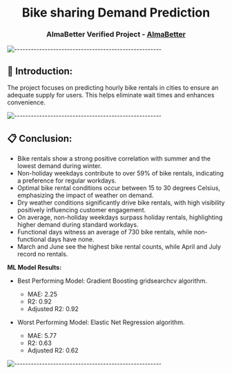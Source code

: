 <h1 align="center">Bike sharing Demand Prediction</h1>
<h3 align="center"> AlmaBetter Verified Project - <a href="https://www.almabetter.com/"> AlmaBetter </a> </h5>

![-----------------------------------------------------](https://raw.githubusercontent.com/andreasbm/readme/master/assets/lines/rainbow.png)

## 📖 Introduction:
The project focuses on predicting hourly bike rentals in cities to ensure an adequate supply for users. This helps eliminate wait times and enhances convenience.

![-----------------------------------------------------](https://raw.githubusercontent.com/andreasbm/readme/master/assets/lines/rainbow.png)

## 📋 Conclusion:
- Bike rentals show a strong positive correlation with summer and the lowest demand during winter.
- Non-holiday weekdays contribute to over 59% of bike rentals, indicating a preference for regular workdays.
- Optimal bike rental conditions occur between 15 to 30 degrees Celsius, emphasizing the impact of weather on demand.
- Dry weather conditions significantly drive bike rentals, with high visibility positively influencing customer engagement.
- On average, non-holiday weekdays surpass holiday rentals, highlighting higher demand during standard workdays.
- Functional days witness an average of 730 bike rentals, while non-functional days have none.
- March and June see the highest bike rental counts, while April and July record no rentals.

**ML Model Results:**
- Best Performing Model: Gradient Boosting gridsearchcv algorithm.
  - MAE: 2.25
  - R2: 0.92
  - Adjusted R2: 0.92

- Worst Performing Model: Elastic Net Regression algorithm.
  - MAE: 5.77
  - R2: 0.63
  - Adjusted R2: 0.62
 
![-----------------------------------------------------](https://raw.githubusercontent.com/andreasbm/readme/master/assets/lines/rainbow.png)
